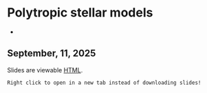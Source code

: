 # Polytropic stellar models
-

## September, 11, 2025


Slides are viewable [HTML](day_5.html).


```{note}
Right click to open in a new tab instead of downloading slides!
```